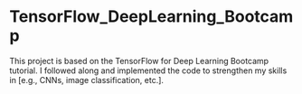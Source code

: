 # TensorFlow_DeepLearning_Bootcamp
This project is based on the TensorFlow for Deep Learning Bootcamp tutorial. I followed along and implemented the code to strengthen my skills in [e.g., CNNs, image classification, etc.].

